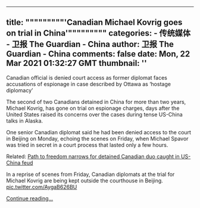 
---
title: """""""""'Canadian Michael Kovrig goes on trial in China'"""""""""
categories: 
    - 传统媒体
    - 卫报 The Guardian - China
author: 卫报 The Guardian - China
comments: false
date: Mon, 22 Mar 2021 01:32:27 GMT
thumbnail: ''
---

<div>   
<p>Canadian official is denied court access as former diplomat faces accusations of espionage in case described by Ottawa as ‘hostage diplomacy’</p><p>The second of two Canadians detained in China for more than two years, Michael Kovrig, has gone on trial on espionage charges, days after the United States raised its concerns over the cases during tense US-China talks in Alaska.</p><p>One senior Canadian diplomat said he had been denied access to the court in Beijing on Monday, echoing the scenes on Friday, when Michael Spavor was tried in secret in a court process that lasted only a few hours.</p><p> <span>Related: </span><a href="https://www.theguardian.com/world/2021/mar/18/canada-michael-kovrig-michael-spavor-trial-china-us-huawei">Path to freedom narrows for detained Canadian duo caught in US-China feud</a> </p><p lang="en" dir="ltr">In a reprise of scenes from Friday, Canadian diplomats at the trial for Michael Kovrig are being kept outside the courthouse in Beijing. <a href="https://t.co/AygaB626BU">pic.twitter.com/AygaB626BU</a></p> <a href="https://www.theguardian.com/world/2021/mar/22/michael-kovrig-trial-china-canada">Continue reading...</a>  
</div>
            